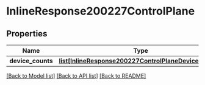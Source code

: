 # InlineResponse200227ControlPlane

## Properties
Name | Type | Description | Notes
------------ | ------------- | ------------- | -------------
**device_counts** | [**list[InlineResponse200227ControlPlaneDeviceCounts]**](InlineResponse200227ControlPlaneDeviceCounts.md) |  | [optional] 

[[Back to Model list]](../README.md#documentation-for-models) [[Back to API list]](../README.md#documentation-for-api-endpoints) [[Back to README]](../README.md)

